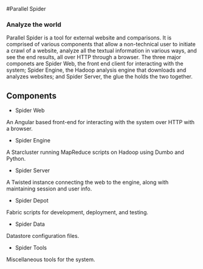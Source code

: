 #Parallel Spider
###  Analyze the world
Parallel Spider is a tool for external website and comparisons. It is comprised of various components that allow a non-technical user to initiate a crawl of a website, analyze all the textual information in various ways, and see the end results, all over HTTP through a browser.  The three major componets are Spider Web, the front end client for interacting with the system; Spider Engine, the Hadoop analysis engine that downloads and analyzes websites; and Spider Server, the glue the holds the two together.

## Components

* Spider Web

An Angular based front-end for interacting with the system over HTTP with a browser.

* Spider Engine

A Starcluster running MapReduce scripts on Hadoop using Dumbo and Python.

* Spider Server

A Twisted instance connecting the web to the engine, along with maintaining session and user info.

* Spider Depot

Fabric scripts for development, deployment, and testing.

* Spider Data

Datastore configuration files.

* Spider Tools

Miscellaneous tools for the system.
